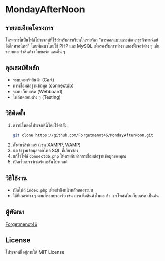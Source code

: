 # MondayAfterNoon

## รายละเอียดโครงการ
โครงการนี้เป็นไฟล์โปรเจกต์ที่ใช้สำหรับการเรียนในรายวิชา "การออกแบบและพัฒนาธุรกิจพาณิชย์อิเล็กทรอนิกส์" โดยพัฒนาโดยใช้ PHP และ MySQL เพื่อรองรับการทำงานของฟีเจอร์ต่าง ๆ เช่น ระบบตะกร้าสินค้า เว็บบอร์ด และอื่น ๆ

## คุณสมบัติหลัก
- ระบบตะกร้าสินค้า (Cart)
- การเชื่อมต่อฐานข้อมูล (connectdb)
- ระบบเว็บบอร์ด (Webboard)
- ไฟล์ทดสอบต่าง ๆ (Testing)

## วิธีติดตั้ง
1. ดาวน์โหลดโปรเจกต์นี้โดยใช้คำสั่ง:
   ```sh
   git clone https://github.com/Forgetmenot46/MondayAfterNoon.git
   ```
2. ตั้งค่าเซิร์ฟเวอร์ (เช่น XAMPP, WAMP)
3. นำเข้าฐานข้อมูลจากไฟล์ SQL ที่เกี่ยวข้อง
4. แก้ไขไฟล์ `connectdb.php` ให้ตรงกับค่าการเชื่อมต่อฐานข้อมูลของคุณ
5. เปิดเว็บเบราว์เซอร์และรันโปรเจกต์

## วิธีใช้งาน
- เปิดไฟล์ `index.php` เพื่อเข้าถึงหน้าหลักของระบบ
- ใช้ฟีเจอร์ต่าง ๆ ตามที่ระบบรองรับ เช่น การเพิ่มสินค้าในตะกร้า การโพสต์ในเว็บบอร์ด เป็นต้น

## ผู้พัฒนา
[Forgetmenot46](https://github.com/Forgetmenot46)

## License
โปรเจกต์นี้อยู่ภายใต้ MIT License
